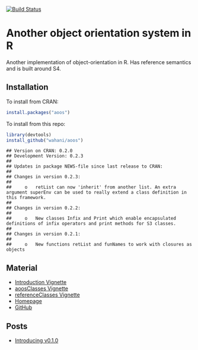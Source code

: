 [![Build Status](https://travis-ci.org/wahani/aoos.png?branch=master)](https://travis-ci.org/wahani/aoos)

# Another object orientation system in R
Another implementation of object-orientation in R. Has reference semantics and is built around S4.

## Installation
To install from CRAN:

```r
install.packages("aoos")
```

To install from this repo:

```r
library(devtools)
install_github("wahani/aoos")
```


```
## Version on CRAN: 0.2.0 
## Development Version: 0.2.3 
## 
## Updates in package NEWS-file since last release to CRAN:
## 
## Changes in version 0.2.3:
## 
##     o   retList can now 'inherit' from another list. An extra argument superEnv can be used to really extend a class definition in this framework.
## 
## Changes in version 0.2.2:
## 
##     o   New classes Infix and Print which enable encapsulated definitions of infix operators and print methods for S3 classes.
## 
## Changes in version 0.2.1:
## 
##     o   New functions retList and funNames to work with closures as objects
```

## Material

- [Introduction Vignette](https://wahani.github.io/aoos/vignettes/Introduction.html)
- [aoosClasses Vignette](https://wahani.github.io/aoos/vignettes/aoosClasses.html)
- [referenceClasses Vignette](https://wahani.github.io/aoos/vignettes/referenceClasses.html)
- [Homepage](https://wahani.github.io/aoos)
- [GitHub](https://github.com/wahani/aoos)

## Posts

- [Introducing v0.1.0](http://wahani.github.io/2015/01/Introducing-Another-Object-Orientation-System/)
